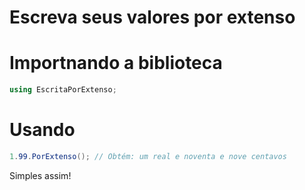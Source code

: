 # Escreva seus valores por extenso

# Importnando a biblioteca
``` csharp
using EscritaPorExtenso;
```

# Usando
``` csharp
1.99.PorExtenso(); // Obtém: um real e noventa e nove centavos
```

Simples assim!
